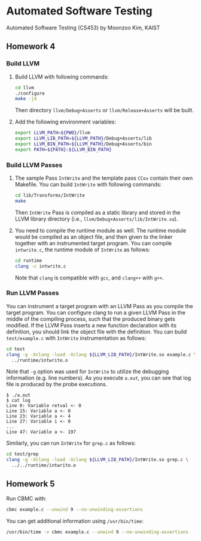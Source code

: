 # Automated Software Testing

Automated Software Testing (CS453) by Moonzoo Kim, KAIST

## Homework 4

### Build LLVM

1. Build LLVM with following commands:

    ``` sh
    cd llvm
    ./configure
    make -j4
    ```

    Then directory `llvm/Debug+Asserts` or `llvm/Release+Asserts` will be built.

2. Add the following environment variables:

    ``` sh
    export LLVM_PATH=${PWD}/llvm
    export LLVM_LIB_PATH=${LLVM_PATH}/Debug+Asserts/lib
    export LLVM_BIN_PATH=${LLVM_PATH}/Debug+Asserts/bin
    export PATH=${PATH}:${LLVM_BIN_PATH}
    ```

### Build LLVM Passes

1. The sample Pass `IntWrite` and the template pass `CCov` contain their own
Makefile. You can build `IntWrite` with following commands:

    ``` sh
    cd lib/Transforms/IntWrite
    make
    ```

    Then `IntWrite` Pass is compiled as a static library and stored in the LLVM
    library directory (i.e., `llvm/Debug+Asserts/lib/IntWrite.so`).

2. You need to compile the runtime module as well. The runtime module would be
compiled as an object file, and then given to the linker together with an
instrumented target program. You can compile `intwrite.c`, the runtime module of
`IntWrite` as follows:

    ``` sh
    cd runtime
    clang -c intwrite.c
    ```

    Note that `clang` is compatible with `gcc`, and `clang++` with `g++`.

### Run LLVM Passes

You can instrument a target program with an LLVM Pass as you compile the
target program. You can configure clang to run a given LLVM Pass in the middle
of the compiling process, such that the produced binary gets modified. If the
LLVM Pass inserts a new function declaration with its definition, you should
link the object file with the definition. You can build `test/example.c` with
`IntWrite` instrumentation as follows:

``` sh
cd test
clang -g -Xclang -load -Xclang ${LLVM_LIB_PATH}/IntWrite.so example.c \
  ../runtime/intwrite.o
```

Note that `-g` option was used for `IntWrite` to utilize the debugging
information (e.g. line numbers). As you execute `a.out`, you can see that log
file is produced by the probe executions.

```
$ ./a.out
$ cat log
Line 0: Variable retval <- 0
Line 15: Variable a <- 0
Line 23: Variable a <- 4
Line 27: Variable i <- 0
...
Line 47: Variable a <- 197
```

Similarly, you can run `IntWrite` for `grep.c` as follows:

``` sh
cd test/grep
clang -g -Xclang -load -Xclang ${LLVM_LIB_PATH}/IntWrite.so grep.c \
  ../../runtime/intwrite.o
```

## Homework 5

Run CBMC with:

``` sh
cbmc example.c --unwind 9 --no-unwinding-assertions
```

You can get additional information using `/usr/bin/time`:

``` sh
/usr/bin/time -v cbmc example.c --unwind 9 --no-unwinding-assertions
```

